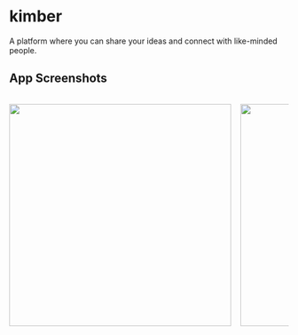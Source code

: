 # kimber

A platform where you can share your ideas and connect with like-minded people.

## App Screenshots

<pre> 
<img src=https://github.com/Kripa8702/InstagramClone/blob/master/logo.png height="400">  <img src=https://github.com/Kripa8702/InstagramClone/blob/master/welcome.png height="400">  <img src=https://github.com/Kripa8702/InstagramClone/blob/master/signUp.png height="400">  <img src=https://github.com/Kripa8702/InstagramClone/blob/master/home.png height="400"> 
</pre>
